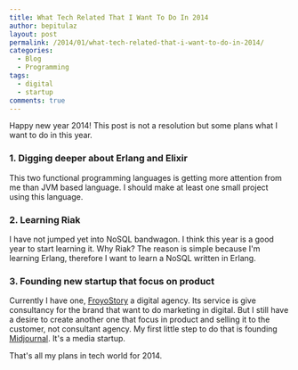 ```yaml
---
title: What Tech Related That I Want To Do In 2014
author: bepitulaz
layout: post
permalink: /2014/01/what-tech-related-that-i-want-to-do-in-2014/
categories:
  - Blog
  - Programming
tags:
  - digital
  - startup
comments: true
---
```

Happy new year 2014! This post is not a resolution but some plans what I want to do in this year.

### 1. Digging deeper about Erlang and Elixir
This two functional programming languages is getting more attention from me than JVM based language. I should make at least one small project using this language.

### 2. Learning Riak
I have not jumped yet into NoSQL bandwagon. I think this year is a good year to start learning it. Why Riak? The reason is simple because I'm learning Erlang, therefore I want to learn a NoSQL written in Erlang.

### 3. Founding new startup that focus on product
Currently I have one, [FroyoStory](http://froyostory.com) a digital agency. Its service is give consultancy for the brand that want to do marketing in digital. But I still have a desire to create another one that focus in product and selling it to the customer, not consultant agency. My first little step to do that is founding [Midjournal](http://midjournal.com). It's a media startup.

That's all my plans in tech world for 2014. 

